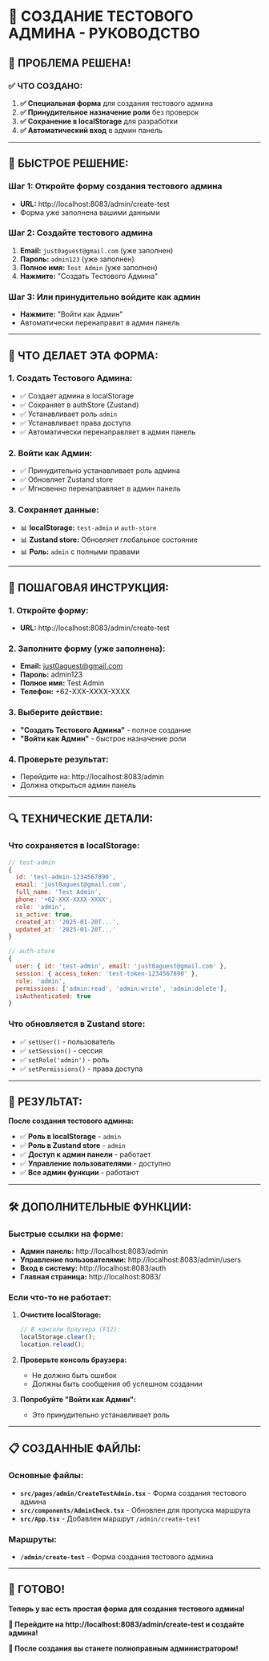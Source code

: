 # 👑 СОЗДАНИЕ ТЕСТОВОГО АДМИНА - РУКОВОДСТВО

## 🎯 **ПРОБЛЕМА РЕШЕНА!**

### **✅ ЧТО СОЗДАНО:**

1. **✅ Специальная форма** для создания тестового админа
2. **✅ Принудительное назначение роли** без проверок
3. **✅ Сохранение в localStorage** для разработки
4. **✅ Автоматический вход** в админ панель

---

## 🚀 **БЫСТРОЕ РЕШЕНИЕ:**

### **Шаг 1: Откройте форму создания тестового админа**
- **URL:** http://localhost:8083/admin/create-test
- Форма уже заполнена вашими данными

### **Шаг 2: Создайте тестового админа**
1. **Email:** `just0aguest@gmail.com` (уже заполнен)
2. **Пароль:** `admin123` (уже заполнен)
3. **Полное имя:** `Test Admin` (уже заполнен)
4. **Нажмите:** "Создать Тестового Админа"

### **Шаг 3: Или принудительно войдите как админ**
- **Нажмите:** "Войти как Админ"
- Автоматически перенаправит в админ панель

---

## 🔧 **ЧТО ДЕЛАЕТ ЭТА ФОРМА:**

### **1. Создать Тестового Админа:**
- ✅ Создает админа в localStorage
- ✅ Сохраняет в authStore (Zustand)
- ✅ Устанавливает роль `admin`
- ✅ Устанавливает права доступа
- ✅ Автоматически перенаправляет в админ панель

### **2. Войти как Админ:**
- ✅ Принудительно устанавливает роль админа
- ✅ Обновляет Zustand store
- ✅ Мгновенно перенаправляет в админ панель

### **3. Сохраняет данные:**
- 📊 **localStorage:** `test-admin` и `auth-store`
- 📊 **Zustand store:** Обновляет глобальное состояние
- 📊 **Роль:** `admin` с полными правами

---

## 🎯 **ПОШАГОВАЯ ИНСТРУКЦИЯ:**

### **1. Откройте форму:**
- **URL:** http://localhost:8083/admin/create-test

### **2. Заполните форму (уже заполнена):**
- **Email:** just0aguest@gmail.com
- **Пароль:** admin123
- **Полное имя:** Test Admin
- **Телефон:** +62-XXX-XXXX-XXXX

### **3. Выберите действие:**
- **"Создать Тестового Админа"** - полное создание
- **"Войти как Админ"** - быстрое назначение роли

### **4. Проверьте результат:**
- Перейдите на: http://localhost:8083/admin
- Должна открыться админ панель

---

## 🔍 **ТЕХНИЧЕСКИЕ ДЕТАЛИ:**

### **Что сохраняется в localStorage:**
```javascript
// test-admin
{
  id: 'test-admin-1234567890',
  email: 'just0aguest@gmail.com',
  full_name: 'Test Admin',
  phone: '+62-XXX-XXXX-XXXX',
  role: 'admin',
  is_active: true,
  created_at: '2025-01-20T...',
  updated_at: '2025-01-20T...'
}

// auth-store
{
  user: { id: 'test-admin', email: 'just0aguest@gmail.com' },
  session: { access_token: 'test-token-1234567890' },
  role: 'admin',
  permissions: ['admin:read', 'admin:write', 'admin:delete'],
  isAuthenticated: true
}
```

### **Что обновляется в Zustand store:**
- ✅ `setUser()` - пользователь
- ✅ `setSession()` - сессия
- ✅ `setRole('admin')` - роль
- ✅ `setPermissions()` - права доступа

---

## 🎉 **РЕЗУЛЬТАТ:**

**После создания тестового админа:**

- ✅ **Роль в localStorage** - `admin`
- ✅ **Роль в Zustand store** - `admin`
- ✅ **Доступ к админ панели** - работает
- ✅ **Управление пользователями** - доступно
- ✅ **Все админ функции** - работают

---

## 🛠️ **ДОПОЛНИТЕЛЬНЫЕ ФУНКЦИИ:**

### **Быстрые ссылки на форме:**
- **Админ панель:** http://localhost:8083/admin
- **Управление пользователями:** http://localhost:8083/admin/users
- **Вход в систему:** http://localhost:8083/auth
- **Главная страница:** http://localhost:8083/

### **Если что-то не работает:**
1. **Очистите localStorage:**
   ```javascript
   // В консоли браузера (F12):
   localStorage.clear();
   location.reload();
   ```

2. **Проверьте консоль браузера:**
   - Не должно быть ошибок
   - Должны быть сообщения об успешном создании

3. **Попробуйте "Войти как Админ":**
   - Это принудительно устанавливает роль

---

## 📋 **СОЗДАННЫЕ ФАЙЛЫ:**

### **Основные файлы:**
- **`src/pages/admin/CreateTestAdmin.tsx`** - Форма создания тестового админа
- **`src/components/AdminCheck.tsx`** - Обновлен для пропуска маршрута
- **`src/App.tsx`** - Добавлен маршрут `/admin/create-test`

### **Маршруты:**
- **`/admin/create-test`** - Форма создания тестового админа

---

## 🎯 **ГОТОВО!**

**Теперь у вас есть простая форма для создания тестового админа!**

**🚀 Перейдите на http://localhost:8083/admin/create-test и создайте админа!**

**👑 После создания вы станете полноправным администратором!**
